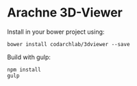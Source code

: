 # Arachne 3D-Viewer

Install in your bower project using:

    bower install codarchlab/3dviewer --save

Build with gulp:

    npm install
    gulp